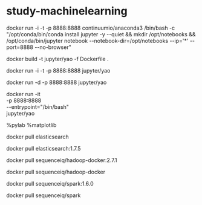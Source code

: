# study-machinelearning



docker run -i -t -p 8888:8888 continuumio/anaconda3 /bin/bash -c "/opt/conda/bin/conda install jupyter -y --quiet && mkdir /opt/notebooks && /opt/conda/bin/jupyter notebook --notebook-dir=/opt/notebooks --ip='*' --port=8888 --no-browser"


docker build -t jupyter/yao -f Dockerfile .

docker run -i -t -p 8888:8888 jupyter/yao

docker run -d -p 8888:8888 jupyter/yao



docker run -it \
    -p 8888:8888 \
    --entrypoint="/bin/bash" \
    jupyter/yao


%pylab
%matplotlib


docker pull elasticsearch

docker pull elasticsearch:1.7.5

docker pull sequenceiq/hadoop-docker:2.7.1

docker pull sequenceiq/hadoop-docker


docker pull sequenceiq/spark:1.6.0

docker pull sequenceiq/spark




